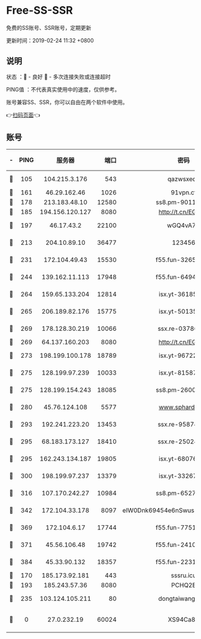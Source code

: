 # Free-SS-SSR

免费的SS账号、SSR账号，定期更新

更新时间：2019-02-24 11:32 +0800

## 说明

状态     ：🙂 - 良好 🙁 - 多次连接失败或连接超时

PING值   ：不代表真实使用中的速度，仅供参考。

账号兼容SS、SSR，你可以自由在两个软件中使用。

👉[扫码页面](https://liesauer.github.io/free-ss-ssr.github.io/)👈

## 账号

|-|PING|服务器|端口|密码|加密方式|区域|
|:----:|:----:|:-----:|-----:|:----:|:----:|:----:|
|🙂|105|104.215.3.176|543|qazwsxedc|aes-256-gcm|JP|
|🙂|161|46.29.162.46|1026|91vpn.cf|rc4-md5|RU|
|🙂|178|213.183.48.10|12580|ss8.pm-90110063|rc4-md5|RU|
|🙂|185|194.156.120.127|8080|http://t.cn/EGJIyrl|rc4-md5|RU|
|🙂|197|46.17.43.2|22100|wGQ4vA7D|aes-256-gcm|RU|
|🙂|213|204.10.89.10|36477|123456|aes-256-cfb|US|
|🙂|231|172.104.49.43|15530|f55.fun-32654062|aes-256-cfb|SG|
|🙂|244|139.162.11.113|17948|f55.fun-64941452|aes-256-cfb|SG|
|🙂|264|159.65.133.204|12814|isx.yt-36185049|aes-256-cfb|SG|
|🙂|265|206.189.82.176|15775|isx.yt-50135152|aes-256-cfb|SG|
|🙂|269|178.128.30.219|10066|ssx.re-03786233|aes-256-cfb|SG|
|🙂|269|64.137.160.203|8080|http://t.cn/EGJIyrl|rc4-md5|CA|
|🙂|273|198.199.100.178|18789|isx.yt-96722756|aes-256-cfb|US|
|🙂|275|128.199.97.239|10033|isx.yt-81587918|aes-256-cfb|SG|
|🙂|275|128.199.154.243|18085|ss8.pm-26006115|aes-256-cfb|SG|
|🙂|280|45.76.124.108|5577|www.sphard.com|aes-256-cfb|AU|
|🙂|293|192.241.223.20|13453|ssx.re-95874126|aes-256-cfb|US|
|🙂|295|68.183.173.127|18410|ssx.re-25024639|aes-256-cfb|US|
|🙂|295|162.243.134.187|19805|isx.yt-68076091|aes-256-cfb|US|
|🙂|300|198.199.97.237|13379|isx.yt-33267652|aes-256-cfb|US|
|🙂|316|107.170.242.27|10984|ss8.pm-65278892|aes-256-cfb|US|
|🙂|342|172.104.33.178|8097|eIW0Dnk69454e6nSwuspv9DmS201tQ0D|aes-256-cfb|SG|
|🙂|369|172.104.6.17|17744|f55.fun-77515486|aes-256-cfb|US|
|🙂|371|45.56.106.48|19742|f55.fun-24105973|aes-256-cfb|US|
|🙂|384|45.33.90.132|18357|f55.fun-22315113|aes-256-cfb|US|
|🙁|170|185.173.92.181|443|sssru.icu|rc4-md5|RU|
|🙁|193|185.243.57.36|8080|PCHQ2E|rc4-md5|US|
|🙁|235|103.124.105.211|80|dongtaiwang.com|aes-256-cfb|US|
|🙁|0|27.0.232.19|60024|XS94Ca8K|xchacha20-ietf-poly1305|HK|
